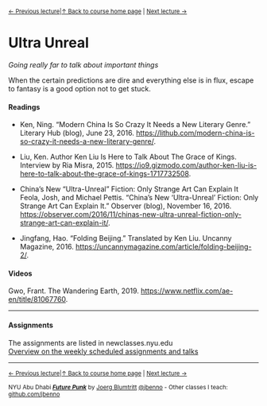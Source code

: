 <sup>[&larr; Previous lecture](/files/10.md)|[&uarr; Back to course home page](/README.md) | [Next lecture &rarr;](/files/12.md)</sup>  
  
# Ultra Unreal
*Going really far to talk about important things*

When the certain predictions are dire and everything else is in flux, escape to fantasy is a good option not to get stuck.

#### Readings
- Ken, Ning. “Modern China Is So Crazy It Needs a New Literary Genre.” Literary  Hub (blog), June 23, 2016. https://lithub.com/modern-china-is-so-crazy-it-needs-a-new-literary-genre/.
- Liu, Ken. Author Ken Liu Is Here to Talk About The Grace of Kings. Interview by Ria Misra, 2015. https://io9.gizmodo.com/author-ken-liu-is-here-to-talk-about-the-grace-of-kings-1717732508.
- China’s New “Ultra-Unreal” Fiction: Only Strange Art Can Explain It Feola, Josh, and Michael Pettis. “China’s New ‘Ultra-Unreal’ Fiction: Only Strange Art Can Explain It.” Observer (blog), November 16, 2016. https://observer.com/2016/11/chinas-new-ultra-unreal-fiction-only-strange-art-can-explain-it/.  
  
- Jingfang, Hao. “Folding Beijing.” Translated by Ken Liu. Uncanny Magazine, 2016. https://uncannymagazine.com/article/folding-beijing-2/.

#### Videos
Gwo, Frant. The Wandering Earth, 2019. https://www.netflix.com/ae-en/title/81067760.

***

#### Assignments
The assignments are listed in newclasses.nyu.edu  
[Overview on the weekly scheduled assignments and talks](https://docs.google.com/spreadsheets/d/1X1GFioqqV0LJTk4EP8K0p6nl-vHBqKvkfuaAfof8oeA/edit?usp=sharing)  


***
<sup>[&larr; Previous lecture](/files/10.md)|[&uarr; Back to course home page](/README.md) | [Next lecture &rarr;](/files/12.md)</sup>  
  
<sup>NYU Abu Dhabi ***[Future Punk](/README.md)*** by [Joerg Blumtritt](https://jbenno.net) [@jbenno](https://twitter.com/jbenno) - Other classes I teach: [github.com/jbenno](https://github.com/jbenno/teaching/blob/master/README.md)</sup>

